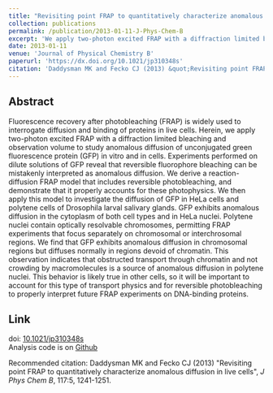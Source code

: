 ```yaml
---
title: "Revisiting point FRAP to quantitatively characterize anomalous diffusion in live cells"
collection: publications
permalink: /publication/2013-01-11-J-Phys-Chem-B
excerpt: 'We apply two-photon excited FRAP with a diffraction limited bleaching and observation volume to study anomalous diffusion of unconjugated green fluorescence protein (GFP) in vitro and in cells. We find that GFP exhibits anomalous diffusion in chromosomal regions but diffuses normally in regions devoid of chromatin.'
date: 2013-01-11
venue: 'Journal of Physical Chemistry B'
paperurl: 'https://dx.doi.org/10.1021/jp310348s'
citation: 'Daddysman MK and Fecko CJ (2013) &quot;Revisiting point FRAP to quantitatively characterize anomalous diffusion in live cells&quot;, <i>J Phys Chem B</i>, 117:5, 1241-1251.'
---
```


## Abstract
Fluorescence recovery after photobleaching (FRAP) is widely used to interrogate diffusion and binding of proteins in live cells. Herein, we apply two-photon excited FRAP with a diffraction limited bleaching and observation volume to study anomalous diffusion of unconjugated green fluorescence protein (GFP) in vitro and in cells. Experiments performed on dilute solutions of GFP reveal that reversible fluorophore bleaching can be mistakenly interpreted as anomalous diffusion. We derive a reaction-diffusion FRAP model that includes reversible photobleaching, and demonstrate that it properly accounts for these photophysics. We then apply this model to investigate the diffusion of GFP in HeLa cells and polytene cells of Drosophila larval salivary glands. GFP exhibits anomalous diffusion in the cytoplasm of both cell types and in HeLa nuclei. Polytene nuclei contain optically resolvable chromosomes, permitting FRAP experiments that focus separately on chromosomal or interchrosomal regions. We find that GFP exhibits anomalous diffusion in chromosomal regions but diffuses normally in regions devoid of chromatin. This observation indicates that obstructed transport through chromatin and not crowding by macromolecules is a source of anomalous diffusion in polytene nuclei. This behavior is likely true in other cells, so it will be important to account for this type of transport physics and for reversible photobleaching to properly interpret future FRAP experiments on DNA-binding proteins.   

## Link
doi: [10.1021/jp310348s](https://dx.doi.org/10.1021/jp310348s)    
Analysis code is on [Github](https://github.com/mdaddysman/point-FRAP)

Recommended citation: Daddysman MK and Fecko CJ (2013) "Revisiting point FRAP to quantitatively characterize anomalous diffusion in live cells", <i>J Phys Chem B</i>, 117:5, 1241-1251.